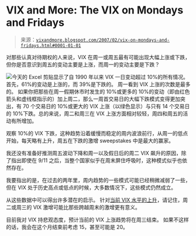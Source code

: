 <!--yml

分类：未分类

日期：2024-05-18 15:59:39

-->

# VIX and More: The VIX on Mondays and Fridays

> 来源：[`vixandmore.blogspot.com/2007/02/vix-on-mondays-and-fridays.html#0001-01-01`](http://vixandmore.blogspot.com/2007/02/vix-on-mondays-and-fridays.html#0001-01-01)

对那些认真对待期权的人来说，VIX 在周一或周五最有可能出现大幅上涨或下跌，但你是否意识到周五的变动主要是上涨，而周一的变动主要是下跌？

![](http://i104.photobucket.com/albums/m163/bl82/TheVIXonMondaysandFridays.gif)今天的 Excel 剪贴显示了自 1990 年以来 VIX 一日变动超过 10%的所有情况。 首先，61%的变动是上涨的，而 39%是下跌的。 周一看到 VIX 上涨的次数是最多的。 如果你把那些在周一假期休市时发生的 10%或更多的 10%的变动（即由红色箭头和虚线框指示的）加上周二，那么一周首交易日的大幅下跌模式变得更加突出，有 70 个交易日的 10%或更大的 VIX 上涨（以绿色显示）与只有 14 个交易日的 10%下跌。总的来说，周二和周三在 VIX 上涨方面相对较轻，周四和周五的活动有所增加。

观察 10%的 VIX 下跌，这种趋势沿着缓慢而稳定的周内波浪前行，从周一的低点开始，每天略有上升，周五在下跌的激增 sweepstakes 中是最大的赢家。

我还没有准备好推测周五波动下降和周一以及假日后的周二 VIX 飙升的原因，除了指出即使在 9/11 之后，当整个国家似乎在周末屏住呼吸时，这种模式似乎也依然存在。

我要指出的是，在过去的两年里，周内趋势的一些模式可能已经稍微减弱了一些，但在 VIX 处于历史高点或低点的时候，大多数情况下，这些模式仍然成立。

从这些数据中可以得出许多潜在的启示。 针对[当前 VIX 水平的上升](http://vixandmore.blogspot.com/2007/02/7-friday-vix-spikes.html)，请记住，周二或周三的 VIX 激增可能比那些跨越周末的激增更有意义。

目前我对 VIX 持悲观态度，预计当前的 VIX 上涨趋势将在周三结束。 如果不这样的话，我会在这个月结束前考虑 15，甚至可能是 20。
